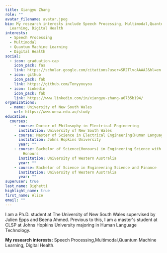 ```yaml
---
title: Xiangyu Zhang
role: ""
avatar_filename: avatar.jpeg
bio: My research interests include Speech Processing, Multimodal,Quantum Machine
  Learning, Digital Health
interests:
  - Speech Processing
  - Multimodal
  - Quantum Machine Learning
  - Digital Health
social:
  - icon: graduation-cap
    icon_pack: fas
    link: https://scholar.google.com/citations?user=SR2TlvcAAAAJ&hl=en
  - icon: github
    icon_pack: fab
    link: https://github.com/Tonyyouyou
  - icon: linkedin
    icon_pack: fab
    link: https://www.linkedin.com/in/xiangyu-zhang-a0735b194/
organizations:
  - name: University of New South Wales
    url: https://www.unsw.edu.au/study
education:
  courses:
    - course: Doctor of Philosophy in Electrical Engineering
      institution: University of New South Wales
    - course: Master of Science in Electrical Engineering(Human Language Technology)
      institution: Johns Hopkins University
      year: ""
    - course: Bachelor of Science(Honours) in Engineering Science with First Class
        Honours
      institution: University of Western Australia
      year: ""
    - course: Bachelor of Science in Engineering Science and Finance
      institution: University of Western Australia
      year: ""
superuser: true
last_name: Bighetti
highlight_name: true
first_name: Alice
email: ""
---
```

I am a Ph.D. student at The University of New South Wales supervised by Julien Epps[](http://maestro.ee.unsw.edu.au/~julien/) and Beena Ahmed. Previous to this, I am a master's student at CLSP at Johns Hopkins University majoring in Human Language Technology.

**My research interests:** Speech Processing,Multimodal,Quantum Machine Learning, Digital Health.